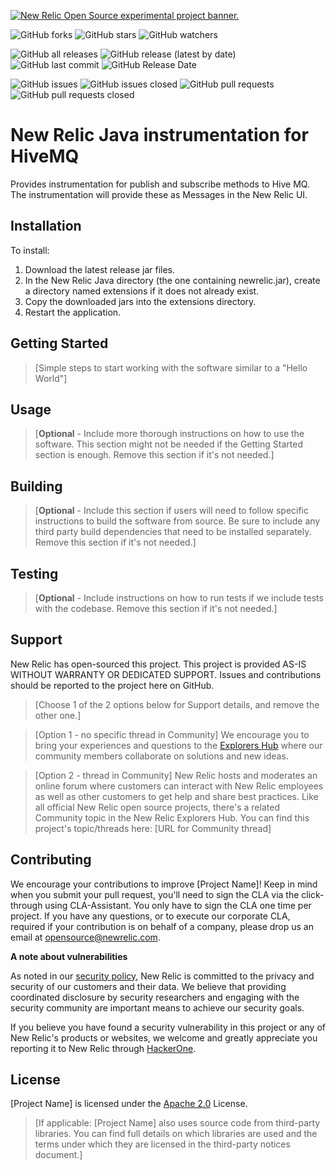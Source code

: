 <a href="https://opensource.newrelic.com/oss-category/#new-relic-experimental"><picture><source media="(prefers-color-scheme: dark)" srcset="https://github.com/newrelic/opensource-website/raw/main/src/images/categories/dark/Experimental.png"><source media="(prefers-color-scheme: light)" srcset="https://github.com/newrelic/opensource-website/raw/main/src/images/categories/Experimental.png"><img alt="New Relic Open Source experimental project banner." src="https://github.com/newrelic/opensource-website/raw/main/src/images/categories/Experimental.png"></picture></a>
   
![GitHub forks](https://img.shields.io/github/forks/newrelic-experimental/newrelic-java-mqtt-hivemq?style=social)
![GitHub stars](https://img.shields.io/github/stars/newrelic-experimental/newrelic-java-mqtt-hivemq?style=social)
![GitHub watchers](https://img.shields.io/github/watchers/newrelic-experimental/newrelic-java-mqtt-hivemq?style=social)

![GitHub all releases](https://img.shields.io/github/downloads/newrelic-experimental/newrelic-java-mqtt-hivemq/total)
![GitHub release (latest by date)](https://img.shields.io/github/v/release/newrelic-experimental/newrelic-java-mqtt-hivemq)
![GitHub last commit](https://img.shields.io/github/last-commit/newrelic-experimental/newrelic-java-mqtt-hivemq)
![GitHub Release Date](https://img.shields.io/github/release-date/newrelic-experimental/newrelic-java-mqtt-hivemq)


![GitHub issues](https://img.shields.io/github/issues/newrelic-experimental/newrelic-java-mqtt-hivemq)
![GitHub issues closed](https://img.shields.io/github/issues-closed/newrelic-experimental/newrelic-java-mqtt-hivemq)
![GitHub pull requests](https://img.shields.io/github/issues-pr/newrelic-experimental/newrelic-java-mqtt-hivemq)
![GitHub pull requests closed](https://img.shields.io/github/issues-pr-closed/newrelic-experimental/newrelic-java-mqtt-hivemq)


# New Relic Java instrumentation for HiveMQ

Provides instrumentation for publish and subscribe methods to Hive MQ.   The instrumentation will provide these as Messages in the New Relic UI.

## Installation
  
To install:   
1. Download the latest release jar files.    
2. In the New Relic Java directory (the one containing newrelic.jar), create a directory named extensions if it does not already exist.   
3. Copy the downloaded jars into the extensions directory.   
4. Restart the application.   
   
## Getting Started

>[Simple steps to start working with the software similar to a "Hello World"]

## Usage

>[**Optional** - Include more thorough instructions on how to use the software. This section might not be needed if the Getting Started section is enough. Remove this section if it's not needed.]

## Building

>[**Optional** - Include this section if users will need to follow specific instructions to build the software from source. Be sure to include any third party build dependencies that need to be installed separately. Remove this section if it's not needed.]

## Testing

>[**Optional** - Include instructions on how to run tests if we include tests with the codebase. Remove this section if it's not needed.]

## Support

New Relic has open-sourced this project. This project is provided AS-IS WITHOUT WARRANTY OR DEDICATED SUPPORT. Issues and contributions should be reported to the project here on GitHub.

>[Choose 1 of the 2 options below for Support details, and remove the other one.]

>[Option 1 - no specific thread in Community]
>We encourage you to bring your experiences and questions to the [Explorers Hub](https://discuss.newrelic.com) where our community members collaborate on solutions and new ideas.

>[Option 2 - thread in Community]
>New Relic hosts and moderates an online forum where customers can interact with New Relic employees as well as other customers to get help and share best practices. Like all official New Relic open source projects, there's a related Community topic in the New Relic Explorers Hub.
>You can find this project's topic/threads here: [URL for Community thread]

## Contributing

We encourage your contributions to improve [Project Name]! Keep in mind when you submit your pull request, you'll need to sign the CLA via the click-through using CLA-Assistant. You only have to sign the CLA one time per project. If you have any questions, or to execute our corporate CLA, required if your contribution is on behalf of a company, please drop us an email at opensource@newrelic.com.

**A note about vulnerabilities**

As noted in our [security policy](../../security/policy), New Relic is committed to the privacy and security of our customers and their data. We believe that providing coordinated disclosure by security researchers and engaging with the security community are important means to achieve our security goals.

If you believe you have found a security vulnerability in this project or any of New Relic's products or websites, we welcome and greatly appreciate you reporting it to New Relic through [HackerOne](https://hackerone.com/newrelic).

## License

[Project Name] is licensed under the [Apache 2.0](http://apache.org/licenses/LICENSE-2.0.txt) License.

>[If applicable: [Project Name] also uses source code from third-party libraries. You can find full details on which libraries are used and the terms under which they are licensed in the third-party notices document.]
